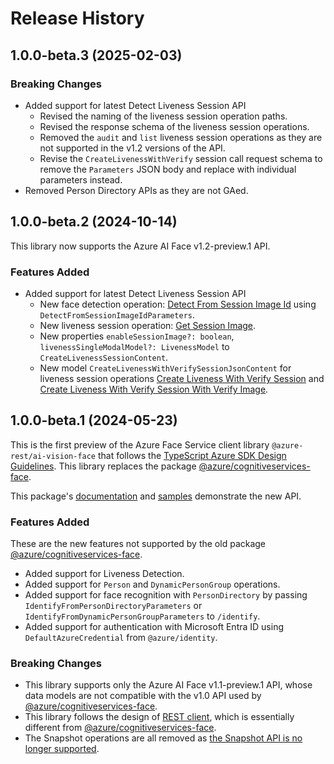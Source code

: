 # Release History

## 1.0.0-beta.3 (2025-02-03)

### Breaking Changes

- Added support for latest Detect Liveness Session API
  - Revised the naming of the liveness session operation paths.
  - Revised the response schema of the liveness session operations.
  - Removed the `audit` and `list` liveness session operations as they are not supported in the v1.2 versions of the API.
  - Revise the `CreateLivenessWithVerify` session call request schema to remove the `Parameters` JSON body and replace with individual parameters instead.
- Removed Person Directory APIs as they are not GAed.

## 1.0.0-beta.2 (2024-10-14)

This library now supports the Azure AI Face v1.2-preview.1 API.

### Features Added

- Added support for latest Detect Liveness Session API
  - New face detection operation: [Detect From Session Image Id](https://learn.microsoft.com/rest/api/face/face-detection-operations/detect-from-session-image-id?view=rest-face-v1.2-preview.1) using `DetectFromSessionImageIdParameters`.
  - New liveness session operation: [Get Session Image](https://learn.microsoft.com/rest/api/face/liveness-session-operations/get-session-image?view=rest-face-v1.2-preview.1).
  - New properties `enableSessionImage?: boolean`, `livenessSingleModalModel?: LivenessModel` to `CreateLivenessSessionContent`.
  - New model `CreateLivenessWithVerifySessionJsonContent` for liveness session operations [Create Liveness With Verify Session](https://learn.microsoft.com/rest/api/face/liveness-session-operations/create-liveness-with-verify-session?view=rest-face-v1.2-preview.1) and [Create Liveness With Verify Session With Verify Image](https://learn.microsoft.com/rest/api/face/liveness-session-operations/create-liveness-with-verify-session-with-verify-image?view=rest-face-v1.2-preview.1).

## 1.0.0-beta.1 (2024-05-23)

This is the first preview of the Azure Face Service client library `@azure-rest/ai-vision-face` that follows the [TypeScript Azure SDK Design Guidelines](https://azure.github.io/azure-sdk/typescript_introduction.html).
This library replaces the package [@azure/cognitiveservices-face](https://www.npmjs.com/package/@azure/cognitiveservices-face).

This package's [documentation](https://github.com/Azure/azure-sdk-for-js/tree/main/sdk/face/ai-vision-face-rest/README.md) and [samples](https://github.com/Azure/azure-sdk-for-js/tree/main/sdk/face/ai-vision-face-rest/samples) demonstrate the new API.

### Features Added

These are the new features not supported by the old package [@azure/cognitiveservices-face](https://www.npmjs.com/package/@azure/cognitiveservices-face).

- Added support for Liveness Detection.
- Added support for `Person` and `DynamicPersonGroup` operations.
- Added support for face recognition with `PersonDirectory` by passing `IdentifyFromPersonDirectoryParameters` or `IdentifyFromDynamicPersonGroupParameters` to `/identify`.
- Added support for authentication with Microsoft Entra ID using `DefaultAzureCredential` from `@azure/identity`.

### Breaking Changes

- This library supports only the Azure AI Face v1.1-preview.1 API, whose data models are not compatible with the v1.0 API used by [@azure/cognitiveservices-face](https://www.npmjs.com/package/@azure/cognitiveservices-face).
- This library follows the design of [REST client](https://devblogs.microsoft.com/azure-sdk/azure-rest-libraries-for-javascript/), which is essentially different from [@azure/cognitiveservices-face](https://www.npmjs.com/package/@azure/cognitiveservices-face).
- The Snapshot operations are all removed as [the Snapshot API is no longer supported](https://azure.microsoft.com/updates/facelimitedaccess/).
